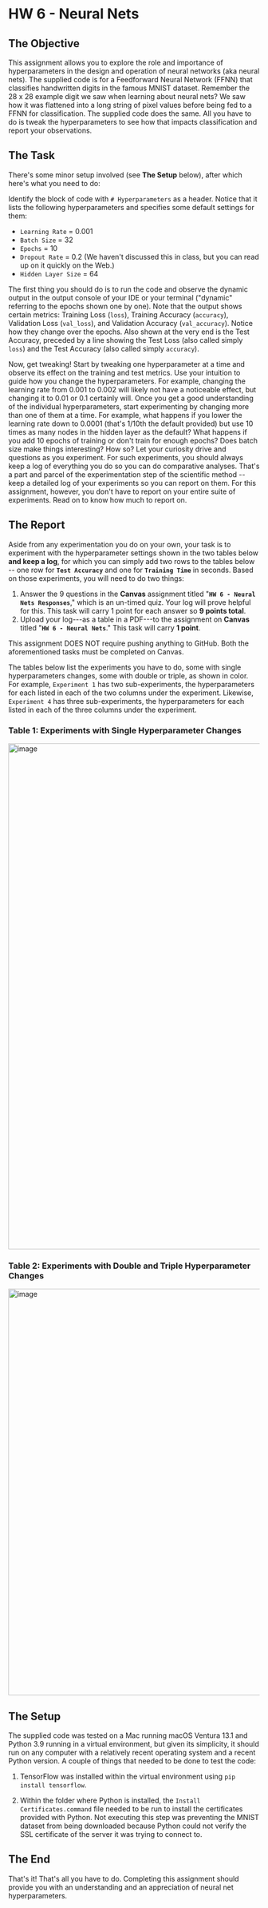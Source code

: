 # HW 6 - Neural Nets


## The Objective

This assignment allows you to explore the role and importance of hyperparameters in the design and operation of neural networks (aka neural nets). The supplied code is for a Feedforward Neural Network (FFNN) that classifies handwritten digits in the famous MNIST dataset. Remember the 28 x 28 example digit we saw when learning about neural nets? We saw how it was flattened into a long string of pixel values before being fed to a FFNN for classification. The supplied code does the same. All you have to do is tweak the hyperparameters to see how that impacts classification and report your observations. 


## The Task

There's some minor setup involved (see **The Setup** below), after which here's what you need to do:

Identify the block of code with `# Hyperparameters` as a header. Notice that it lists the following hyperparameters and specifies some default settings for them:

* `Learning Rate` = 0.001
* `Batch Size` = 32
* `Epochs` = 10
* `Dropout Rate` = 0.2 (We haven't discussed this in class, but you can read up on it quickly on the Web.)
* `Hidden Layer Size` = 64

The first thing you should do is to run the code and observe the dynamic output in the output console of your IDE or your terminal ("dynamic" referring to the epochs shown one by one). Note that the output shows certain metrics: Training Loss (`loss`), Training Accuracy (`accuracy`), Validation Loss (`val_loss`), and Validation Accuracy (`val_accuracy`). Notice how they change over the epochs. Also shown at the very end is the Test Accuracy, preceded by a line showing the Test Loss (also called simply `loss`) and the Test Accuracy (also called simply `accuracy`).

Now, get tweaking! Start by tweaking one hyperparameter at a time and observe its effect on the training and test metrics. Use your intuition to guide how you change the hyperparameters. For example, changing the learning rate from 0.001 to 0.002 will likely not have a noticeable effect, but changing it to 0.01 or 0.1 certainly will. Once you get a good understanding of the individual hyperparameters, start experimenting by changing more than one of them at a time. For example, what happens if you lower the learning rate down to 0.0001 (that's 1/10th the default provided) but use 10 times as many nodes in the hidden layer as the default? What happens if you add 10 epochs of training or don't train for enough epochs? Does batch size make things interesting? How so? Let your curiosity drive and questions as you experiment. For such experiments, you should always keep a log of everything you do so you can do comparative analyses. That's a part and parcel of the experimentation step of the scientific method -- keep a detailed log of your experiments so you can report on them. For this assignment, however, you don't have to report on your entire suite of experiments. Read on to know how much to report on.


## The Report

Aside from any experimentation you do on your own, your task is to experiment with the hyperparameter settings shown in the two tables below **and keep a log**, for which you can simply add two rows to the tables below -- one row for **`Test Accuracy`** and one for **`Training Time`** in seconds. Based on those experiments, you will need to do two things:

1. Answer the 9 questions in the **Canvas** assignment titled "**`HW 6 - Neural Nets Responses`**," which is an un-timed quiz. Your log will prove helpful for this. This task will carry 1 point for each answer so **9 points total**.
2. Upload your log---as a table in a PDF---to the assignment on **Canvas** titled "**`HW 6 - Neural Nets`**." This task will carry **1 point**.

This assignment DOES NOT require pushing anything to GitHub. Both the aforementioned tasks must be completed on Canvas.

The tables below list the experiments you have to do, some with single hyperparameters changes, some with double or triple, as shown in color. For example, `Experiment 1` has two sub-experiments, the hyperparameters for each listed in each of the two columns under the experiment. Likewise, `Experiment 4` has three sub-experiments, the hyperparameters for each listed in each of the three columns under the experiment.

### Table 1: Experiments with Single Hyperparameter Changes
<img width="1013" alt="image" src="https://github.com/NUCS348/assignment-6-neural-nets/assets/13566261/fb1dca02-27f7-4547-ad82-d3da5a22b24c">

### Table 2: Experiments with Double and Triple Hyperparameter Changes
<img width="814" alt="image" src="https://github.com/NUCS348/assignment-6-neural-nets/assets/13566261/cee69215-e4c3-48e6-b5d0-fbd9932d70bc">


## The Setup

The supplied code was tested on a Mac running macOS Ventura 13.1 and Python 3.9 running in a virtual environment, but given its simplicity, it should run on any computer with a relatively recent operating system and a recent Python version. A couple of things that needed to be done to test the code:

1. TensorFlow was installed within the virtual environment using `pip install tensorflow`.
   
2. Within the folder where Python is installed, the `Install Certificates.command` file needed to be run to install the certificates provided with Python. Not executing this step was preventing the MNIST dataset from being downloaded because Python could not verify the SSL certificate of the server it was trying to connect to.


## The End

That's it! That's all you have to do. Completing this assignment should provide you with an understanding and an appreciation of neural net hyperparameters.
